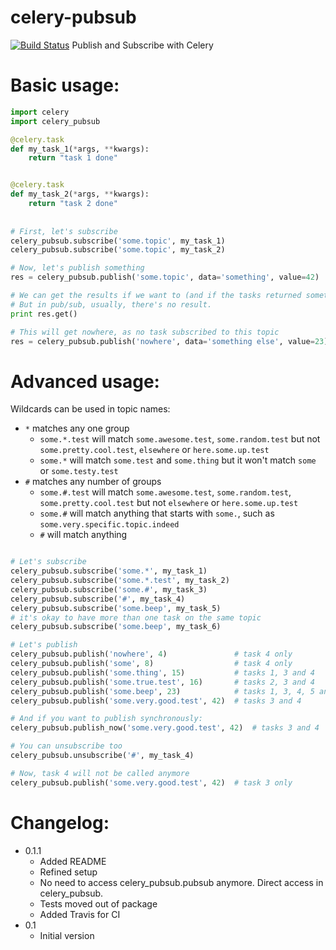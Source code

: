 # celery-pubsub
[![Build Status](https://travis-ci.org/Mulugruntz/celery-pubsub.svg?branch=master)](https://travis-ci.org/Mulugruntz/celery-pubsub)
Publish and Subscribe with Celery

Basic usage:
============

```python
import celery
import celery_pubsub

@celery.task
def my_task_1(*args, **kwargs):
    return "task 1 done"


@celery.task
def my_task_2(*args, **kwargs):
    return "task 2 done"
    
   
# First, let's subscribe
celery_pubsub.subscribe('some.topic', my_task_1)
celery_pubsub.subscribe('some.topic', my_task_2)

# Now, let's publish something
res = celery_pubsub.publish('some.topic', data='something', value=42)

# We can get the results if we want to (and if the tasks returned something)
# But in pub/sub, usually, there's no result.
print res.get()

# This will get nowhere, as no task subscribed to this topic
res = celery_pubsub.publish('nowhere', data='something else', value=23)
```

Advanced usage:
===============

Wildcards can be used in topic names:

 * `*` matches any one group
    * `some.*.test` will match `some.awesome.test`, `some.random.test`
    but not `some.pretty.cool.test`, `elsewhere` or `here.some.up.test`
    * `some.*` will match `some.test` and `some.thing` but it won't
    match `some` or `some.testy.test`
 * `#` matches any number of groups
    * `some.#.test` will match `some.awesome.test`, `some.random.test`,
    `some.pretty.cool.test` but not `elsewhere` or `here.some.up.test`
    * `some.#` will match anything that starts with `some.`, such as
    `some.very.specific.topic.indeed`
    * `#` will match anything
 
 
```python

# Let's subscribe
celery_pubsub.subscribe('some.*', my_task_1)
celery_pubsub.subscribe('some.*.test', my_task_2)
celery_pubsub.subscribe('some.#', my_task_3)
celery_pubsub.subscribe('#', my_task_4)
celery_pubsub.subscribe('some.beep', my_task_5)
# it's okay to have more than one task on the same topic
celery_pubsub.subscribe('some.beep', my_task_6) 

# Let's publish
celery_pubsub.publish('nowhere', 4)               # task 4 only
celery_pubsub.publish('some', 8)                  # task 4 only
celery_pubsub.publish('some.thing', 15)           # tasks 1, 3 and 4
celery_pubsub.publish('some.true.test', 16)       # tasks 2, 3 and 4
celery_pubsub.publish('some.beep', 23)            # tasks 1, 3, 4, 5 and 6
celery_pubsub.publish('some.very.good.test', 42)  # tasks 3 and 4

# And if you want to publish synchronously:
celery_pubsub.publish_now('some.very.good.test', 42)  # tasks 3 and 4

# You can unsubscribe too
celery_pubsub.unsubscribe('#', my_task_4)

# Now, task 4 will not be called anymore
celery_pubsub.publish('some.very.good.test', 42)  # task 3 only

```

Changelog:
==========

* 0.1.1
    * Added README
    * Refined setup
    * No need to access celery_pubsub.pubsub anymore. Direct access in celery_pubsub.
    * Tests moved out of package
    * Added Travis for CI
* 0.1
    * Initial version
